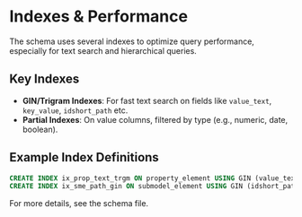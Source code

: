 # Indexes & Performance

The schema uses several indexes to optimize query performance, especially for text search and hierarchical queries.

## Key Indexes
- **GIN/Trigram Indexes**: For fast text search on fields like `value_text`, `key_value`, `idshort_path` etc.
- **Partial Indexes**: On value columns, filtered by type (e.g., numeric, date, boolean).

## Example Index Definitions
```sql
CREATE INDEX ix_prop_text_trgm ON property_element USING GIN (value_text gin_trgm_ops) WHERE value_type = 'xs:string';
CREATE INDEX ix_sme_path_gin ON submodel_element USING GIN (idshort_path gin_trgm_ops);
```

For more details, see the schema file.
